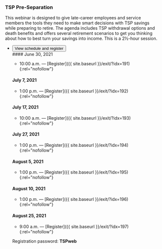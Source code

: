 ### TSP Pre-Separation

This webinar is designed to give late-career employees and service members the tools they need to make smart decisions with TSP savings while preparing to retire. The agenda includes TSP withdrawal options and death benefits and offers several retirement scenarios to get you thinking about how to best turn your savings into income. This is a 2&frac12;-hour session.

<ul class="usa-accordion">
<li>
  <button
    class="usa-accordion-button"
    aria-expanded="false"
    aria-controls="register-tsp-pre-separation">
    View schedule and register
  </button>
<div id="register-tsp-pre-separation" class="usa-accordion-content" markdown="1">

<div class="usa-grid">
<!-- 1/2 -->
<div class="usa-width-one-half" markdown="1">
#### June 30, 2021

- 10:00 a.m. — [Register]({{ site.baseurl }}/exit/?idx=191){:rel="nofollow"}

#### July 7, 2021

- 1:00 p.m.	— [Register]({{ site.baseurl }}/exit/?idx=192){:rel="nofollow"}

#### July 17, 2021

- 10:00 a.m.	— [Register]({{ site.baseurl }}/exit/?idx=193){:rel="nofollow"}

#### July 27, 2021

- 1:00 p.m.	— [Register]({{ site.baseurl }}/exit/?idx=194){:rel="nofollow"}

#### August 5, 2021

- 1:00 p.m.	— [Register]({{ site.baseurl }}/exit/?idx=195){:rel="nofollow"}

#### August 10, 2021

- 1:00 p.m.	— [Register]({{ site.baseurl }}/exit/?idx=196){:rel="nofollow"}

#### August 25, 2021

- 9:00 a.m. — [Register]({{ site.baseurl }}/exit/?idx=197){:rel="nofollow"}
</div>
<!-- 2/2 -->
<div class="usa-width-one-half" markdown="1">

Registration password: **TSPweb**

</div>
</div> <!-- END usa.grid -->

</div>
</li>
</ul>
